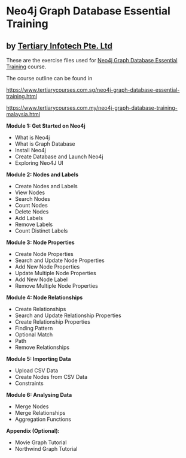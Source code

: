 # Neo4j Graph Database Essential Training
## by [Tertiary Infotech Pte. Ltd](https://www.tertiarycourses.com.sg/)

These are the exercise files used for [Neo4j Graph Database Essential Training](https://www.tertiarycourses.com.sg/neo4j-graph-database-essential-training.html) course. 

The course outline can be found in 

https://www.tertiarycourses.com.sg/neo4j-graph-database-essential-training.html

https://www.tertiarycourses.com.my/neo4j-graph-database-training-malaysia.html

<p><strong>Module 1: Get Started on Neo4j</strong></p>
<ul>
<li>What is Neo4j</li>
<li>What is Graph Database</li>
<li>Install Neo4j</li>
<li>Create Database and Launch Neo4j</li>
<li>Exploring Neo4J UI</li>
</ul>
<p><strong>Module 2: Nodes and Labels</strong></p>
<ul>
<li>Create Nodes and Labels</li>
<li>View Nodes</li>
<li>Search Nodes</li>
<li>Count Nodes</li>
<li>Delete Nodes</li>
<li>Add Labels</li>
<li>Remove Labels</li>
<li>Count Distinct Labels</li>
</ul>
<p><strong>Module 3: Node Properties</strong></p>
<ul>
<li>Create Node Properties</li>
<li>Search and Update Node Properties</li>
<li>Add New Node Properties</li>
<li>Update Multiple Node Properties</li>
<li>Add New Node Label</li>
<li>Remove Multiple Node Properties</li>
</ul>
<p><strong>Module 4: Node Relationships</strong></p>
<ul>
<li>Create Relationships</li>
<li>Search and Update Relationship Properties</li>
<li>Create Relationship Properties</li>
<li>Finding Pattern</li>
<li>Optional Match</li>
<li>Path</li>
<li>Remove Relationships</li>
</ul>
<p><strong>Module 5: Importing Data</strong></p>
<ul>
<li>Upload CSV Data</li>
<li>Create Nodes from CSV Data</li>
<li>Constraints</li>
</ul>
<p><strong>Module 6: Analysing Data</strong></p>
<ul>
<li>Merge Nodes</li>
<li>Merge Relationships</li>
<li>Aggregation Functions</li>
</ul>
<p><strong>Appendix (Optional):</strong> </p>
<ul>
<li>Movie Graph Tutorial</li>
<li>Northwind Graph Tutorial</li>
</ul>




